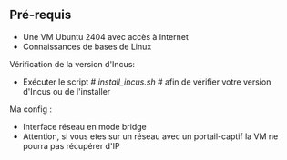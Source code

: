 ## **Pré-requis**

- Une VM Ubuntu 2404 avec accès à Internet
- Connaissances de bases de Linux 

Vérification de la version d'Incus:
- Exécuter le script # *install_incus.sh* # afin de vérifier votre version d'Incus ou de l'installer

Ma config : 
- Interface réseau en mode bridge
- Attention, si vous etes sur un réseau avec un portail-captif la VM ne pourra pas récupérer d'IP

